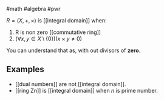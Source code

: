 #math #algebra #pwr 

$R = (X, +, \times)$ is [[integral domain]] when:
1. R is non zero [[commutative ring]]
2. $(\forall x,y \in X\setminus \{0\})(x \times y \neq 0)$

You can understand that as, with out divisors of **zero**.

## Examples
- [[dual numbers]] are not [[integral domain]].
- [[ring Zn]] is [[integral domain]] when $n$ is prime number.